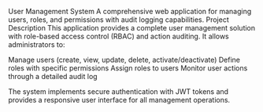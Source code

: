 User Management System
A comprehensive web application for managing users, roles, and permissions with audit logging capabilities.
Project Description
This application provides a complete user management solution with role-based access control (RBAC) and action auditing. It allows administrators to:

Manage users (create, view, update, delete, activate/deactivate)
Define roles with specific permissions
Assign roles to users
Monitor user actions through a detailed audit log

The system implements secure authentication with JWT tokens and provides a responsive user interface for all management operations.
